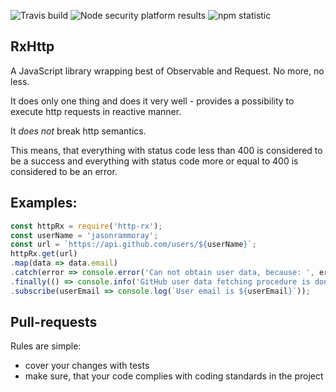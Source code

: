 ![Travis build](https://travis-ci.org/JasonRammoray/HttpRx.svg?branch=master)
![Node security platform results](https://nodesecurity.io/orgs/webdev/projects/afc6da59-4ac8-43ea-8eb3-5c1b96e1c0f5/badge)
![npm statistic](https://nodei.co/npm/http-rx.png?downloads=true&downloadRank=true&stars=true)
## RxHttp
A JavaScript library wrapping best of Observable and Request.
No more, no less.

It does only one thing and does it very well - provides a possibility to execute http requests in reactive manner.

It *does not* break http semantics.

This means, that everything with status code less than 400 is considered to be a success and everything with status code more or equal to 400 is considered to be an error.
## Examples:
```js
const httpRx = require('http-rx');
const userName = 'jasonrammoray';
const url = `https://api.github.com/users/${userName}`;
httpRx.get(url)
.map(data => data.email)
.catch(error => console.error('Can not obtain user data, because: ', error))
.finally(() => console.info('GitHub user data fetching procedure is done'))
.subscribe(userEmail => console.log(`User email is ${userEmail}`));
```

## Pull-requests
Rules are simple:
* cover your changes with tests
* make sure, that your code complies with coding standards in the project
